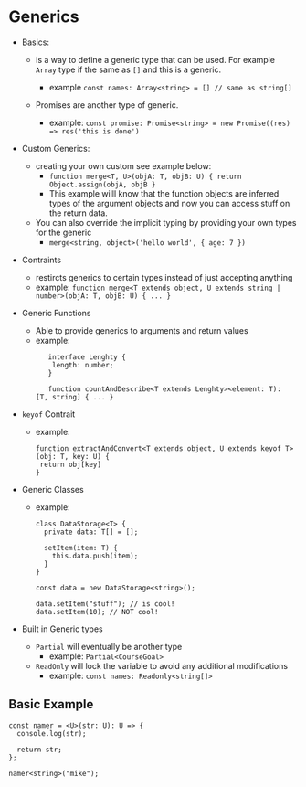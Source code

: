 # Generics

- Basics:
  - is a way to define a generic type that can be used.  For example `Array` type if the same as `[]` and this is a generic.
    - example `const names: Array<string> = [] // same as string[]`

  - Promises are another type of generic.
    -  example: `const promise: Promise<string> = new Promise((res) => res('this is done')`

- Custom Generics:
  - creating your own custom see example below:  
    - `function merge<T, U>(objA: T, objB: U) { return Object.assign(objA, objB }`
    - This example willl know that the function objects are inferred types of the argument objects and now you can access stuff on the return data.
  - You can also override the implicit typing by providing your own types for the generic
    - `merge<string, object>('hello world', { age: 7 })`


- Contraints
  - restircts generics to certain types instead of just accepting anything
  - example: `function merge<T extends object, U extends string | number>(objA: T, objB: U) { ... }`

- Generic Functions
  - Able to provide generics to arguments and return values
  - example:
    ```
       interface Lenghty { 
        length: number;
       }
       
       function countAndDescribe<T extends Lenghty><element: T): [T, string] { ... }
    ```
- `keyof` Contrait
  -  example:
     ```
     function extractAndConvert<T extends object, U extends keyof T>(obj: T, key: U) {
      return obj[key]
     }
     ```
     
- Generic Classes
  - example:
    ```
    class DataStorage<T> {
      private data: T[] = [];
      
      setItem(item: T) {
        this.data.push(item);
      }
    }
    
    const data = new DataStorage<string>();
    
    data.setItem("stuff"); // is cool!
    data.setItem(10); // NOT cool!
    ```
    
 - Built in Generic types
   - `Partial` will eventually be another type 
      - example: `Partial<CourseGoal>`
   - `ReadOnly` will lock the variable to avoid any additional modifications
      - example: `const names: Readonly<string[]>`

## Basic Example

```
const namer = <U>(str: U): U => {
  console.log(str);
  
  return str;
};

namer<string>("mike");

```


